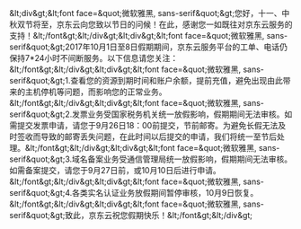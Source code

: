 &amp;lt;div&amp;gt;&amp;lt;font face=&amp;quot;微软雅黑, sans-serif&amp;quot;&amp;gt;您好，十一、中秋双节将至，京东云向您致以节日的问候！在此，感谢您一如既往对京东云服务的支持！&amp;lt;/font&amp;gt;&amp;lt;/div&amp;gt;&amp;lt;div&amp;gt;&amp;lt;font face=&amp;quot;微软雅黑, sans-serif&amp;quot;&amp;gt;2017年10月1日至8日假期期间，京东云服务平台的工单、电话仍保持7*24小时不间断服务。以下信息请您关注：&amp;lt;/font&amp;gt;&amp;lt;/div&amp;gt;&amp;lt;div&amp;gt;&amp;lt;font face=&amp;quot;微软雅黑, sans-serif&amp;quot;&amp;gt;1.查看您的资源到期时间和账户余额，提前充值，避免出现由此带来的主机停机等问题，而影响您的正常业务。&amp;lt;/font&amp;gt;&amp;lt;/div&amp;gt;&amp;lt;div&amp;gt;&amp;lt;font face=&amp;quot;微软雅黑, sans-serif&amp;quot;&amp;gt;2.发票业务受国家税务机关统一放假影响，假期期间无法审核。如需提交发票申请，请您于9月26日18：00前提交，节前邮寄。为避免长假无法及时签收而导致的邮寄丢失问题，在此时间以后提交的申请，我们将统一至节后处理。&amp;lt;/font&amp;gt;&amp;lt;/div&amp;gt;&amp;lt;div&amp;gt;&amp;lt;font face=&amp;quot;微软雅黑, sans-serif&amp;quot;&amp;gt;3.域名备案业务受通信管理局统一放假影响，假期期间无法审核。如需备案提交，请您于9月27日前，或10月10日后进行申请。&amp;lt;/font&amp;gt;&amp;lt;/div&amp;gt;&amp;lt;div&amp;gt;&amp;lt;font face=&amp;quot;微软雅黑, sans-serif&amp;quot;&amp;gt;4.各类实名认证业务放假期间暂停审核，10月9日恢复。&amp;lt;/font&amp;gt;&amp;lt;/div&amp;gt;&amp;lt;div&amp;gt;&amp;lt;font face=&amp;quot;微软雅黑, sans-serif&amp;quot;&amp;gt;致此，京东云祝您假期快乐！&amp;lt;/font&amp;gt;&amp;lt;/div&amp;gt;